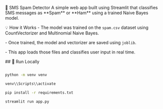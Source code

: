 📩 SMS Spam Detector
A simple web app built using Streamlit that classifies SMS messages as \*\*Spam\*\* or \*\*Ham\*\* using a trained Naive Bayes model.

💡 How it Works
\- The model was trained on the `spam.csv` dataset using CountVectorizer and Multinomial Naive Bayes.

\- Once trained, the model and vectorizer are saved using `joblib`.

\- This app loads those files and classifies user input in real time.



\## 🚀 Run Locally



```bash

python -m venv venv

venv\\Scripts\\activate

pip install -r requirements.txt

streamlit run app.py



